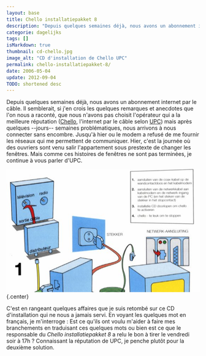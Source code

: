 ```yaml
---
layout: base
title: Chello installatiepakket 8
description: "Depuis quelques semaines déjà, nous avons un abonnement internet par le câble. Il semblerait, si j'en crois les quelques remarques et anecdotes que l'on nous"
categorie: dagelijks
tags: []
isMarkdown: true
thumbnail: cd-chello.jpg
image_alt: "CD d'installation de Chello UPC"
permalink: chello-installatiepakket-8/
date: 2006-05-04
update: 2012-09-04
TODO: shortened desc
---
```


Depuis quelques semaines déjà, nous avons un abonnement internet par le câble. Il semblerait, si j'en crois les quelques remarques et anecdotes que l'on nous a raconté, que nous n'avons pas choisit l'opérateur qui a la meilleure réputation ([Chello](http://www.chello.nl/), l'internet par le câble selon [UPC](http://www.upc.nl/)) mais après quelques --jours-- semaines problématiques, nous arrivons à nous connecter sans encombre. Jusqu'à hier ou le modem a refusé de me fournir les réseaux qui me permettent de communiquer. Hier, c'est la journée où des ouvriers sont venu salir l'appartement sous prestexte de changer les fenêtres. Mais comme ces histoires de fenêtres ne sont pas terminées, je continue à vous parler d'UPC.

![CD d'installation de Chello UPC](cd-chello.jpg){.center}

C'est en rangeant quelques affaires que je suis retombé sur ce CD d'installation qui ne nous a jamais servi. En voyant les quelques mot en français, je m'interroge : Est ce qu'ils ont voulu m'aider à faire mes branchements en traduisant ces quelques mots ou bien est ce que le responsable du *Chello installatiepakket 8* a relu le bon à tirer le vendredi soir à 17h ? Connaissant la réputation de UPC, je penche plutôt pour la deuxième solution.
